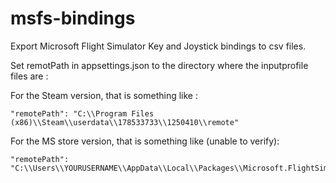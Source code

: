 # msfs-bindings

Export Microsoft Flight Simulator Key and Joystick bindings to csv files.


Set remotPath in appsettings.json to the directory where the inputprofile files are :

For the Steam version, that is something like :

```
"remotePath": "C:\\Program Files (x86)\\Steam\\userdata\\178533733\\1250410\\remote"
```

For the MS store version, that is something like (unable to verify):

```
"remotePath": "C:\\Users\\YOURUSERNAME\\AppData\\Local\\Packages\\Microsoft.FlightSimulator_8wekyb3d8bbwe\\SystemAppData\\wgs"
```
